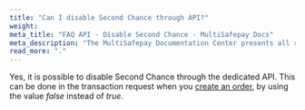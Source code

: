 ```yaml
---
title: "Can I disable Second Chance through API?"
weight:
meta_title: "FAQ API - Disable Second Chance - MultiSafepay Docs"
meta_description: "The MultiSafepay Documentation Center presents all relevant information about our Plugins and API. You can also find support pages for payment methods, tools and general questions as well as the contact details of our Support and Integration Teams."
read_more: "."
---
```


Yes, it is possible to disable Second Chance through the dedicated API. This can be done in the transaction request when you [create an order](/api/#create-an-order), by using the value _false_ instead of _true_.